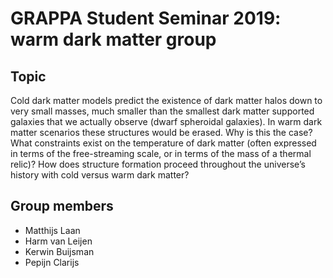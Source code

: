 # GRAPPA Student Seminar 2019: warm dark matter group

## Topic

Cold dark matter models predict the existence of dark matter halos down to very small masses, much smaller than the smallest dark matter supported galaxies that we actually observe (dwarf spheroidal galaxies). In warm dark matter scenarios these structures would be erased. Why is this the case? What constraints exist on the temperature of dark matter (often expressed in terms of the free-streaming scale, or in terms of the mass of a thermal relic)? How does structure formation proceed throughout the universe’s history with cold versus warm dark matter?

## Group members
* Matthijs Laan
* Harm van Leijen
* Kerwin Buijsman
* Pepijn Clarijs
